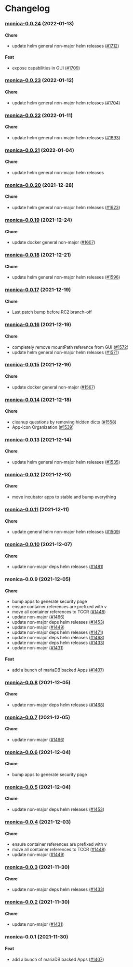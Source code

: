 # Changelog<br>


<a name="monica-0.0.24"></a>
### [monica-0.0.24](https://github.com/truecharts/apps/compare/monica-0.0.23...monica-0.0.24) (2022-01-13)

#### Chore

* update helm general non-major helm releases ([#1712](https://github.com/truecharts/apps/issues/1712))

#### Feat

* expose capabilities in GUI ([#1709](https://github.com/truecharts/apps/issues/1709))



<a name="monica-0.0.23"></a>
### [monica-0.0.23](https://github.com/truecharts/apps/compare/monica-0.0.22...monica-0.0.23) (2022-01-12)

#### Chore

* update helm general non-major helm releases ([#1704](https://github.com/truecharts/apps/issues/1704))



<a name="monica-0.0.22"></a>
### [monica-0.0.22](https://github.com/truecharts/apps/compare/monica-0.0.21...monica-0.0.22) (2022-01-11)

#### Chore

* update helm general non-major helm releases ([#1693](https://github.com/truecharts/apps/issues/1693))



<a name="monica-0.0.21"></a>
### [monica-0.0.21](https://github.com/truecharts/apps/compare/monica-0.0.20...monica-0.0.21) (2022-01-04)

#### Chore

* update helm general non-major helm releases



<a name="monica-0.0.20"></a>
### [monica-0.0.20](https://github.com/truecharts/apps/compare/monica-0.0.19...monica-0.0.20) (2021-12-28)

#### Chore

* update helm general non-major helm releases ([#1623](https://github.com/truecharts/apps/issues/1623))



<a name="monica-0.0.19"></a>
### [monica-0.0.19](https://github.com/truecharts/apps/compare/monica-0.0.18...monica-0.0.19) (2021-12-24)

#### Chore

* update docker general non-major ([#1607](https://github.com/truecharts/apps/issues/1607))



<a name="monica-0.0.18"></a>
### [monica-0.0.18](https://github.com/truecharts/apps/compare/monica-0.0.17...monica-0.0.18) (2021-12-21)

#### Chore

* update helm general non-major helm releases ([#1596](https://github.com/truecharts/apps/issues/1596))



<a name="monica-0.0.17"></a>
### [monica-0.0.17](https://github.com/truecharts/apps/compare/monica-0.0.16...monica-0.0.17) (2021-12-19)

#### Chore

* Last patch bump before RC2 branch-off



<a name="monica-0.0.16"></a>
### [monica-0.0.16](https://github.com/truecharts/apps/compare/monica-0.0.15...monica-0.0.16) (2021-12-19)

#### Chore

* completely remove mountPath reference from GUI ([#1572](https://github.com/truecharts/apps/issues/1572))
* update helm general non-major helm releases ([#1571](https://github.com/truecharts/apps/issues/1571))



<a name="monica-0.0.15"></a>
### [monica-0.0.15](https://github.com/truecharts/apps/compare/monica-0.0.14...monica-0.0.15) (2021-12-19)

#### Chore

* update docker general non-major ([#1567](https://github.com/truecharts/apps/issues/1567))



<a name="monica-0.0.14"></a>
### [monica-0.0.14](https://github.com/truecharts/apps/compare/monica-0.0.13...monica-0.0.14) (2021-12-18)

#### Chore

* cleanup questions by removing hidden dicts ([#1558](https://github.com/truecharts/apps/issues/1558))
* App-Icon Organization ([#1539](https://github.com/truecharts/apps/issues/1539))



<a name="monica-0.0.13"></a>
### [monica-0.0.13](https://github.com/truecharts/apps/compare/monica-0.0.12...monica-0.0.13) (2021-12-14)

#### Chore

* update helm general non-major helm releases ([#1535](https://github.com/truecharts/apps/issues/1535))



<a name="monica-0.0.12"></a>
### [monica-0.0.12](https://github.com/truecharts/apps/compare/monica-0.0.11...monica-0.0.12) (2021-12-13)

#### Chore

* move incubator apps to stable and bump everything



<a name="monica-0.0.11"></a>
### [monica-0.0.11](https://github.com/truecharts/apps/compare/monica-0.0.10...monica-0.0.11) (2021-12-11)

#### Chore

* update general helm non-major helm releases ([#1509](https://github.com/truecharts/apps/issues/1509))



<a name="monica-0.0.10"></a>
### [monica-0.0.10](https://github.com/truecharts/apps/compare/monica-0.0.9...monica-0.0.10) (2021-12-07)

#### Chore

* update non-major deps helm releases ([#1481](https://github.com/truecharts/apps/issues/1481))



<a name="monica-0.0.9"></a>
### monica-0.0.9 (2021-12-05)

#### Chore

* bump apps to generate security page
* ensure container references are prefixed with v
* move all container references to TCCR ([#1448](https://github.com/truecharts/apps/issues/1448))
* update non-major ([#1466](https://github.com/truecharts/apps/issues/1466))
* update non-major deps helm releases ([#1453](https://github.com/truecharts/apps/issues/1453))
* update non-major ([#1449](https://github.com/truecharts/apps/issues/1449))
* update non-major deps helm releases ([#1471](https://github.com/truecharts/apps/issues/1471))
* update non-major deps helm releases ([#1468](https://github.com/truecharts/apps/issues/1468))
* update non-major deps helm releases ([#1433](https://github.com/truecharts/apps/issues/1433))
* update non-major ([#1431](https://github.com/truecharts/apps/issues/1431))

#### Feat

* add  a bunch of mariaDB backed Apps ([#1407](https://github.com/truecharts/apps/issues/1407))



<a name="monica-0.0.8"></a>
### [monica-0.0.8](https://github.com/truecharts/apps/compare/monica-0.0.7...monica-0.0.8) (2021-12-05)

#### Chore

* update non-major deps helm releases ([#1468](https://github.com/truecharts/apps/issues/1468))



<a name="monica-0.0.7"></a>
### [monica-0.0.7](https://github.com/truecharts/apps/compare/monica-0.0.6...monica-0.0.7) (2021-12-05)

#### Chore

* update non-major ([#1466](https://github.com/truecharts/apps/issues/1466))



<a name="monica-0.0.6"></a>
### [monica-0.0.6](https://github.com/truecharts/apps/compare/monica-0.0.5...monica-0.0.6) (2021-12-04)

#### Chore

* bump apps to generate security page



<a name="monica-0.0.5"></a>
### [monica-0.0.5](https://github.com/truecharts/apps/compare/monica-0.0.4...monica-0.0.5) (2021-12-04)

#### Chore

* update non-major deps helm releases ([#1453](https://github.com/truecharts/apps/issues/1453))



<a name="monica-0.0.4"></a>
### [monica-0.0.4](https://github.com/truecharts/apps/compare/monica-0.0.3...monica-0.0.4) (2021-12-03)

#### Chore

* ensure container references are prefixed with v
* move all container references to TCCR ([#1448](https://github.com/truecharts/apps/issues/1448))
* update non-major ([#1449](https://github.com/truecharts/apps/issues/1449))



<a name="monica-0.0.3"></a>
### [monica-0.0.3](https://github.com/truecharts/apps/compare/monica-0.0.2...monica-0.0.3) (2021-11-30)

#### Chore

* update non-major deps helm releases ([#1433](https://github.com/truecharts/apps/issues/1433))



<a name="monica-0.0.2"></a>
### [monica-0.0.2](https://github.com/truecharts/apps/compare/monica-0.0.1...monica-0.0.2) (2021-11-30)

#### Chore

* update non-major ([#1431](https://github.com/truecharts/apps/issues/1431))



<a name="monica-0.0.1"></a>
### monica-0.0.1 (2021-11-30)

#### Feat

* add  a bunch of mariaDB backed Apps ([#1407](https://github.com/truecharts/apps/issues/1407))
